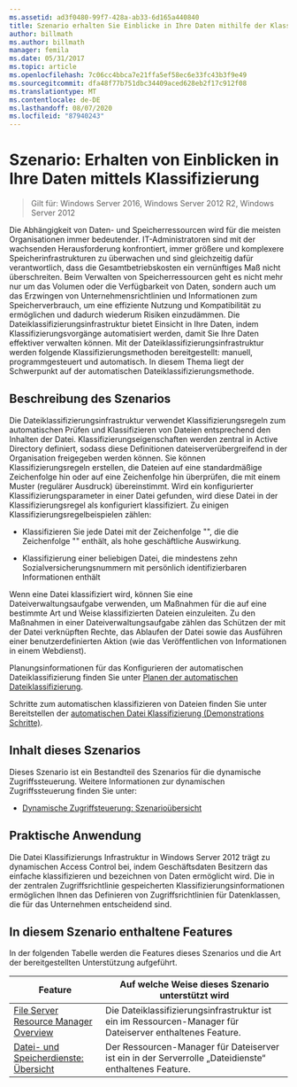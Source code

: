 ```yaml
---
ms.assetid: ad3f0480-99f7-428a-ab33-6d165a440840
title: Szenario erhalten Sie Einblicke in Ihre Daten mithilfe der Klassifizierung
author: billmath
ms.author: billmath
manager: femila
ms.date: 05/31/2017
ms.topic: article
ms.openlocfilehash: 7c06cc4bbca7e21ffa5ef58ec6e33fc43b3f9e49
ms.sourcegitcommit: dfa48f77b751dbc34409aced628eb2f17c912f08
ms.translationtype: MT
ms.contentlocale: de-DE
ms.lasthandoff: 08/07/2020
ms.locfileid: "87940243"
---
```

# <a name="scenario-get-insight-into-your-data-by-using-classification"></a>Szenario: Erhalten von Einblicken in Ihre Daten mittels Klassifizierung

>Gilt für: Windows Server 2016, Windows Server 2012 R2, Windows Server 2012

Die Abhängigkeit von Daten- und Speicherressourcen wird für die meisten Organisationen immer bedeutender. IT-Administratoren sind mit der wachsenden Herausforderung konfrontiert, immer größere und komplexere Speicherinfrastrukturen zu überwachen und sind gleichzeitig dafür verantwortlich, dass die Gesamtbetriebskosten ein vernünftiges Maß nicht überschreiten. Beim Verwalten von Speicherressourcen geht es nicht mehr nur um das Volumen oder die Verfügbarkeit von Daten, sondern auch um das Erzwingen von Unternehmensrichtlinien und Informationen zum Speicherverbrauch, um eine effiziente Nutzung und Kompatibilität zu ermöglichen und dadurch wiederum Risiken einzudämmen. Die Dateiklassifizierungsinfrastruktur bietet Einsicht in Ihre Daten, indem Klassifizierungsvorgänge automatisiert werden, damit Sie Ihre Daten effektiver verwalten können. Mit der Dateiklassifizierungsinfrastruktur werden folgende Klassifizierungsmethoden bereitgestellt: manuell, programmgesteuert und automatisch. In diesem Thema liegt der Schwerpunkt auf der automatischen Dateiklassifizierungsmethode.

## <a name="scenario-description"></a><a name="BKMK_OVER"></a>Beschreibung des Szenarios
Die Dateiklassifizierungsinfrastruktur verwendet Klassifizierungsregeln zum automatischen Prüfen und Klassifizieren von Dateien entsprechend den Inhalten der Datei. Klassifizierungseigenschaften werden zentral in Active Directory definiert, sodass diese Definitionen dateiserverübergreifend in der Organisation freigegeben werden können. Sie können Klassifizierungsregeln erstellen, die Dateien auf eine standardmäßige Zeichenfolge hin oder auf eine Zeichenfolge hin überprüfen, die mit einem Muster (regulärer Ausdruck) übereinstimmt. Wird ein konfigurierter Klassifizierungsparameter in einer Datei gefunden, wird diese Datei in der Klassifizierungsregel als konfiguriert klassifiziert. Zu einigen Klassifizierungsregelbeispielen zählen:

-   Klassifizieren Sie jede Datei mit der Zeichenfolge "", die die Zeichenfolge "" enthält, als hohe geschäftliche Auswirkung.

-   Klassifizierung einer beliebigen Datei, die mindestens zehn Sozialversicherungsnummern mit persönlich identifizierbaren Informationen enthält

Wenn eine Datei klassifiziert wird, können Sie eine Dateiverwaltungsaufgabe verwenden, um Maßnahmen für die auf eine bestimmte Art und Weise klassifizierten Dateien einzuleiten. Zu den Maßnahmen in einer Dateiverwaltungsaufgabe zählen das Schützen der mit der Datei verknüpften Rechte, das Ablaufen der Datei sowie das Ausführen einer benutzerdefinierten Aktion (wie das Veröffentlichen von Informationen in einem Webdienst).

Planungsinformationen für das Konfigurieren der automatischen Dateiklassifizierung finden Sie unter [Planen der automatischen Dateiklassifizierung](assetId:///e3c3bb4b-3034-42b7-b391-8ef5f5851955).

Schritte zum automatischen klassifizieren von Dateien finden Sie unter Bereitstellen der [automatischen Datei Klassifizierung &#40;Demonstrations Schritte&#41;](Deploy-Automatic-File-Classification--Demonstration-Steps-.md).

## <a name="in-this-scenario"></a>Inhalt dieses Szenarios
Dieses Szenario ist ein Bestandteil des Szenarios für die dynamische Zugriffssteuerung. Weitere Informationen zur dynamischen Zugriffssteuerung finden Sie unter:

-   [Dynamische Zugriffsteuerung: Szenarioübersicht](Dynamic-Access-Control--Scenario-Overview.md)

## <a name="practical-applications"></a><a name="BKMK_APP"></a>Praktische Anwendung
Die Datei Klassifizierungs Infrastruktur in Windows Server 2012 trägt zu dynamischen Access Control bei, indem Geschäftsdaten Besitzern das einfache klassifizieren und bezeichnen von Daten ermöglicht wird. Die in der zentralen Zugriffsrichtlinie gespeicherten Klassifizierungsinformationen ermöglichen Ihnen das Definieren von Zugriffsrichtlinien für Datenklassen, die für das Unternehmen entscheidend sind.

## <a name="features-included-in-this-scenario"></a><a name="BKMK_NEW"></a>In diesem Szenario enthaltene Features
In der folgenden Tabelle werden die Features dieses Szenarios und die Art der bereitgestellten Unterstützung aufgeführt.

|Feature|Auf welche Weise dieses Szenario unterstützt wird|
|-----------|---------------------------------|
|[File Server Resource Manager Overview](/previous-versions/windows/it-pro/windows-server-2012-R2-and-2012/hh831701(v=ws.11))|Die Dateiklassifizierungsinfrastruktur ist ein im Ressourcen-Manager für Dateiserver enthaltenes Feature.|
|[Datei- und Speicherdienste: Übersicht](/previous-versions/windows/it-pro/windows-server-2012-R2-and-2012/hh831487(v=ws.11))|Der Ressourcen-Manager für Dateiserver ist ein in der Serverrolle „Dateidienste“ enthaltenes Feature.|

